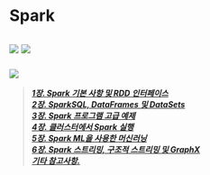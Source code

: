 # Spark
## <a href="https://www.udemy.com/share/105wp83@8FISnyPWTmrsyWTA8Be2jrdnwhTLIRrXYSqlLYEW5AgYzWg0FVa3y-S5QYVOKTEJTg==/"><img src="https://img.shields.io/badge/Udemy-[강의] Apache Spark와 Python으로 빅데이터 다루기-A435F0?logo=Udemy&style=for-the-badge"/></a> <a href="https://www.sundog-education.com/spark-python/"><img src="https://img.shields.io/badge/Spark-[Tutorial] Installing Apache Spark-E25A1C?logo=Apache Spark&style=for-the-badge"/></a> <br>
### <a href="https://www.notion.so/seongchanko/Spark-41ceb8df22674dbc8ae4850e4feee1d6"><img src="https://img.shields.io/badge/Notion Link--Spark-000000?logo=Notion&style=for-the-badge"/></a> <br>
><a href="https://www.notion.so/seongchanko/1-Spark-RDD-c265c660452f4244a2f4b05d15719072">***1장. Spark 기본 사항 및 RDD 인터페이스***</a> <br>
><a href="https://www.notion.so/seongchanko/2-SparkSQL-DataFrames-DataSets-588acaa39c0f4918b45cbe9810cb012d">***2장. SparkSQL, DataFrames 및 DataSets***</a> <br>
><a href="https://www.notion.so/seongchanko/3-Spark-285922729bda4767b0362aca97fe9fc1">***3장. Spark 프로그램 고급 예제***</a> <br>
><a href="https://www.notion.so/seongchanko/4-Spark-47a4788ffbbf43958d5196c067e86b6b">***4장. 클러스터에서 Spark 실행***</a> <br>
><a href="https://www.notion.so/seongchanko/5-Spark-ML-f07b63e911dc48eab29d69d4190104f5">***5장. Spark ML을 사용한 머신러닝***</a> <br>
><a href="https://www.notion.so/seongchanko/6-Spark-GraphX-0777861703fa416989325b0da50e0428">***6장. Spark 스트리밍, 구조적 스트리밍 및 GraphX***</a> <br>
><a href="https://www.notion.so/seongchanko/f664a70b53154780a1af3f0c4dd57cb9">***기타 참고사항.***</a>
